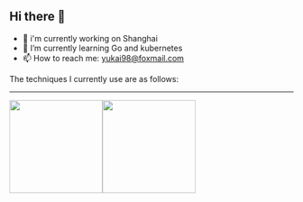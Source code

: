 ## Hi there 👋  
- 🔭 i'm currently working on Shanghai  
- 🌱 I’m currently learning Go and kubernetes
- 📫 How to reach me: yukai98@foxmail.com

The techniques I currently use are as follows:  

<hr/>

<div style="display: flex;">
<img height="165px" src="https://github-readme-stats.vercel.app/api?username=cocYu&count_private=true&show_icons=true&theme=github"/>
<img height="165px" src="https://github-readme-stats.vercel.app/api/top-langs/?username=cocYu&layout=compact&theme=github"/>
</div>
